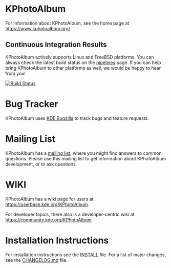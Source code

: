 KPhotoAlbum
===========

For information about KPhotoAlbum, see the home page at
https://www.kphotoalbum.org/

## Continuous Integration Results

KPhotoAlbum actively supports Linux and FreeBSD platforms. You can always check the latest build status on the [pipelines](https://invent.kde.org/graphics/kphotoalbum/-/pipelines) page.
If you can help bring KPhotoAlbum to other platforms as well, we would be happy to hear from you!

[![Build Status](https://invent.kde.org/graphics/kphotoalbum/badges/master/pipeline.svg?ignore_skipped=true)](https://invent.kde.org/graphics/kphotoalbum/-/pipelines)<br/>

Bug Tracker
===========

KPhotoAlbum uses [KDE Bugzilla](https://bugs.kde.org/buglist.cgi?bug_status=UNCONFIRMED&bug_status=CONFIRMED&bug_status=ASSIGNED&bug_status=REOPENED&bug_status=NEEDSINFO&product=kphotoalbum&query_format=advanced) to track bugs and feature requests.

Mailing List
============

KPhotoAlbum has a [mailing list](https://mail.kde.org/cgi-bin/mailman/listinfo/kphotoalbum),
where you might find answers to common questions.
Please use this mailing list to get information about KPhotoAlbum development, or to ask questions.


WIKI
====

KPhotoAlbum has a wiki page for users at https://userbase.kde.org/KPhotoAlbum.

For developer topics, there also is a developer-centric wiki at https://community.kde.org/KPhotoAlbum


Installation Instructions
=========================

For installation instructions see the [INSTALL](https://invent.kde.org/graphics/kphotoalbum/-/blob/master/INSTALL) file.  For a list of
major changes, see the [CHANGELOG.md](https://invent.kde.org/graphics/kphotoalbum/-/blob/master/CHANGELOG.md) file.
